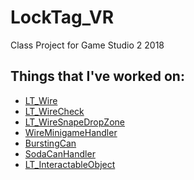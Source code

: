 # LockTag_VR
Class Project for Game Studio 2 2018

<h2>Things that I've worked on: </h2>
<ul>
  <li><a href="https://github.com/ttcesena/LockTag_VR/blob/master/LockTag%20VR/Assets/Scenes/Prototype/Scenes%5BTristanC%5D/LT_Wire.cs?">LT_Wire</a></li>
    <li><a href="https://github.com/ttcesena/LockTag_VR/blob/master/LockTag%20VR/Assets/Scenes/Prototype/Scenes%5BTristanC%5D/LT_WireCheck.cs?">LT_WireCheck</a></li>
  <li><a href="https://github.com/ttcesena/LockTag_VR/blob/master/LockTag%20VR/Assets/Scenes/Prototype/Scenes%5BTristanC%5D/LT_WireSnapDropZone.cs?">LT_WireSnapeDropZone</a></li>
  <li><a href="https://github.com/ttcesena/LockTag_VR/blob/master/LockTag%20VR/Assets/Scenes/Prototype/Scenes%5BTristanC%5D/WireMinigame_Handler.cs?">WireMinigameHandler</a></li>
  <li><a href="https://github.com/ttcesena/LockTag_VR/blob/master/LockTag%20VR/Assets/Scripts/Prototype/TCesena_SodaScripts/BurstCanScript.cs?">BurstingCan</a></li>
  <li><a href="https://github.com/ttcesena/LockTag_VR/blob/master/LockTag%20VR/Assets/Scripts/Prototype/TCesena_SodaScripts/SodaGameHandler.cs?">SodaCanHandler</a></li>
  <li><a href="https://github.com/ttcesena/LockTag_VR/blob/master/LockTag%20VR/Assets/Scripts/Legacy/LT_interactableObject.cs">LT_InteractableObject</a></li>
</ul>
